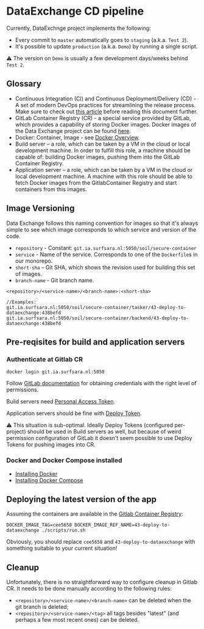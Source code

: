# DataExchange CD pipeline
Currently, DataExchnge project implements the following:
* Every commit to `master` automatically goes to `staging` (a.k.a. `Test 2`).
* It's possible to update `production` (a.k.a. `Demo`) by running a single script.

⚠️ The version on `Demo` is usually a few development days/weeks behind `Test 2`.

## Glossary

* Continuous Integration (CI) and Continuous Deployment/Delivery (CD) - A set of modern DevOps practices for streamlining the release process. Make sure to check out [this article](https://www.atlassian.com/continuous-delivery/principles/continuous-integration-vs-delivery-vs-deployment) before reading this document further.
* GitLab Container Registry (CR) - a special service provided by GitLab, which provides a capability of storing Docker images. Docker images of the Data Exchange project can be found [here](https://git.ia.surfsara.nl/SOIL/secure-container/container_registry).
* Docker: Container, Image - see [Docker Overview](https://docs.docker.com/engine/docker-overview/).
* Build server – a role, which can be taken by a VM in the cloud or local development machine. In order to fulfill this role, a machine should be capable of: building Docker images, pushing them into the GitLab Container Registry.
* Application server – a role, which can be taken by a VM in the cloud or local development machine. A machine with this role should be able to fetch Docker images from the GitlabContainer Registry and start containers from this images.


## Image Versioning

Data Exchange follows this naming convention for images so that it's always simple to see which image corresponds to which service and version of the code.

* `repository` - Constant: `git.ia.surfsara.nl:5050/soil/secure-container`
* `service` - Name of the service. Corresponds to one of the `Dockerfile`s in our monorepo.
* `short-sha` – Git SHA, which shows the revision used for building this set of images.
* `branch-name` - Git branch name.

```
<repository>/<service-name>/<branch-name>:<short-sha>

//Examples:
git.ia.surfsara.nl:5050/soil/secure-container/tasker/43-deploy-to-dataexchange:438befd
git.ia.surfsara.nl:5050/soil/secure-container/backend/43-deploy-to-dataexchange:438befd
```

## Pre-reqisites for build and application servers

### Authenticate at Gitlab CR

```
docker login git.ia.surfsara.nl:5050
```

Follow [GitLab documentation](https://docs.gitlab.com/ee/user/packages/container_registry/#build-and-push-images) for obtaining credentials with the right level of permissions. 

Build servers need [Personal Access Token](https://git.ia.surfsara.nl/help/user/profile/personal_access_tokens.md).

Application servers should be fine with [Deploy Token](https://docs.gitlab.com/ee/user/project/deploy_tokens/index.html).

⚠️ This situation is sub-optimal. Ideally Deploy Tokens (configured per-project) should be used in Build servers as well, but because of weird permission configuration of GitLab it doesn't seem possible to use Deploy Tokens for pushing images into CR.

### Docker and Docker Compose installed

* [Installing Docker](https://docs.docker.com/install/)
* [Installing Docker Compose](https://docs.docker.com/compose/install/)

## Deploying the latest version of the app

Assuming the containers are available in the [Gitlab Container Registry](https://git.ia.surfsara.nl/SOIL/secure-container/container_registry):

```
DOCKER_IMAGE_TAG=cee5658 DOCKER_IMAGE_REF_NAME=43-deploy-to-dataexchange ./scripts/run.sh
```

Obviously, you should replace `cee5658` and `43-deploy-to-dataexchange` with something suitable to your current situation!

## Cleanup

Unfortunately, there is no straightforward way to configure cleanup in Gitlab CR. It needs to be done manually according to the following rules:
* `<repository>/<service-name>/<branch-name>` can be deleted when the git branch <branch-name> is deleted;
* `<repository>/<service-name>/<tag>` all tags besides "latest" (and perhaps a few most recent ones) can be deleted.